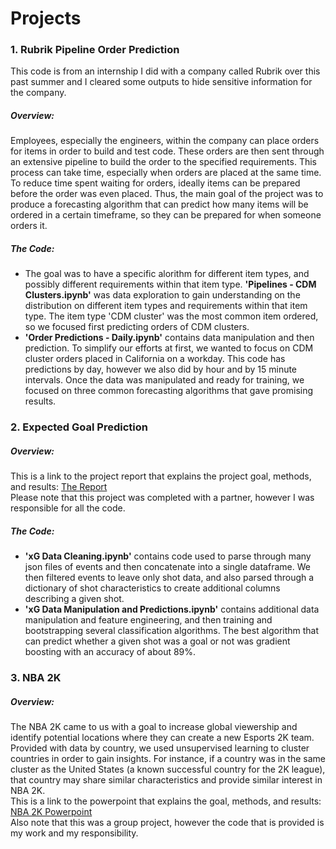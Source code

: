 # Projects

### 1. **Rubrik Pipeline Order Prediction** <br />
  This code is from an internship I did with a company called Rubrik over this past summer and I cleared some outputs to hide sensitive information for the company. <br />
##### _Overview:_ <br />
  Employees, especially the engineers, within the company can place orders for items in order to build and test code. These orders are then sent through an extensive pipeline to build the order to the specified requirements. This process can take time, especially when orders are placed at the same time. To reduce time spent waiting for orders, ideally items can be prepared before the order was even placed. Thus, the main goal of the project was to produce a forecasting algorithm that can predict how many items will be ordered in a certain timeframe, so they can be prepared for when someone orders it. <br />
##### _The Code:_ <br />
  * The goal was to have a specific alorithm for different item types, and possibly different requirements within that item type. **'Pipelines - CDM Clusters.ipynb'** was data exploration to gain understanding on the distribution on different item types and requirements within that item type. The item type 'CDM cluster' was the most common item ordered, so we focused first predicting orders of CDM clusters. <br />
  * **'Order Predictions - Daily.ipynb'** contains data manipulation and then prediction. To simplify our efforts at first, we wanted to focus on CDM cluster orders placed in California on a workday. This code has predictions by day, however we also did by hour and by 15 minute intervals. Once the data was manipulated and ready for training, we focused on three common forecasting algorithms that gave promising results.

### 2. **Expected Goal Prediction** <br />
##### _Overview:_ <br />
  This is a link to the project report that explains the project goal, methods, and results: [The Report](https://docs.google.com/document/d/1bPAh-uQeEXdd-RPVDspWQmzxO4cd1NX5eImcP377p44/edit?usp=sharing)  <br />
  Please note that this project was completed with a partner, however I was responsible for all the code.
##### _The Code:_ <br />
* **'xG Data Cleaning.ipynb'** contains code used to parse through many json files of events and then concatenate into a single dataframe. We then filtered events to leave only shot data, and also parsed through a dictionary of shot characteristics to create additional columns describing a given shot.
* **'xG Data Manipulation and Predictions.ipynb'** contains additional data manipulation and feature engineering, and then training and bootstrapping several classification algorithms. The best algorithm that can predict whether a given shot was a goal or not was gradient boosting with an accuracy of about 89%.

### 3. **NBA 2K** <br />
##### _Overview:_ <br />
  The NBA 2K came to us with a goal to increase global viewership and identify potential locations where they can create a new Esports 2K team. Provided with data by country, we used unsupervised learning to cluster countries in order to gain insights. For instance, if a country was in the same cluster as the United States (a known successful country for the 2K league), that country may share similar characteristics and provide similar interest in NBA 2K. 
 <br />This is a link to the powerpoint that explains the goal, methods, and results: [NBA 2K Powerpoint](https://docs.google.com/presentation/d/1-oNF9Gzr4s-hrpwlVNC6T_1O5SMVAqQDRb2Eddig3PM/edit?usp=sharing) <br /> Also note that this was a group project, however the code that is provided is my work and my responsibility.
  
